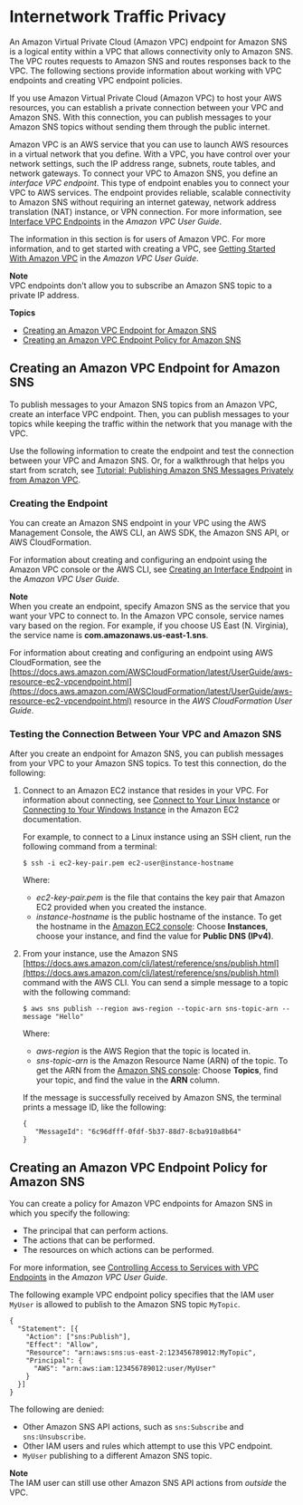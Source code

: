 # Internetwork Traffic Privacy<a name="sns-internetwork-traffic-privacy"></a>

An Amazon Virtual Private Cloud \(Amazon VPC\) endpoint for Amazon SNS is a logical entity within a VPC that allows connectivity only to Amazon SNS\. The VPC routes requests to Amazon SNS and routes responses back to the VPC\. The following sections provide information about working with VPC endpoints and creating VPC endpoint policies\.

If you use Amazon Virtual Private Cloud \(Amazon VPC\) to host your AWS resources, you can establish a private connection between your VPC and Amazon SNS\. With this connection, you can publish messages to your Amazon SNS topics without sending them through the public internet\.

Amazon VPC is an AWS service that you can use to launch AWS resources in a virtual network that you define\. With a VPC, you have control over your network settings, such the IP address range, subnets, route tables, and network gateways\. To connect your VPC to Amazon SNS, you define an *interface VPC endpoint*\. This type of endpoint enables you to connect your VPC to AWS services\. The endpoint provides reliable, scalable connectivity to Amazon SNS without requiring an internet gateway, network address translation \(NAT\) instance, or VPN connection\. For more information, see [Interface VPC Endpoints](https://docs.aws.amazon.com/vpc/latest/userguide/vpce-interface.html) in the *Amazon VPC User Guide*\.

The information in this section is for users of Amazon VPC\. For more information, and to get started with creating a VPC, see [Getting Started With Amazon VPC](https://docs.aws.amazon.com/vpc/latest/userguide/getting-started-ipv4.html) in the *Amazon VPC User Guide*\.

**Note**  
VPC endpoints don't allow you to subscribe an Amazon SNS topic to a private IP address\.

**Topics**
+ [Creating an Amazon VPC Endpoint for Amazon SNS](#sns-vpc-endpoint)
+ [Creating an Amazon VPC Endpoint Policy for Amazon SNS](#sns-vpc-endpoint-policy)

## Creating an Amazon VPC Endpoint for Amazon SNS<a name="sns-vpc-endpoint"></a>

To publish messages to your Amazon SNS topics from an Amazon VPC, create an interface VPC endpoint\. Then, you can publish messages to your topics while keeping the traffic within the network that you manage with the VPC\.

Use the following information to create the endpoint and test the connection between your VPC and Amazon SNS\. Or, for a walkthrough that helps you start from scratch, see [Tutorial: Publishing Amazon SNS Messages Privately from Amazon VPC](sns-vpc-tutorial.md)\.

### Creating the Endpoint<a name="sns-vpc-endpoint-create"></a>

You can create an Amazon SNS endpoint in your VPC using the AWS Management Console, the AWS CLI, an AWS SDK, the Amazon SNS API, or AWS CloudFormation\.

For information about creating and configuring an endpoint using the Amazon VPC console or the AWS CLI, see [Creating an Interface Endpoint](https://docs.aws.amazon.com/vpc/latest/userguide/vpce-interface.html#create-interface-endpoint) in the *Amazon VPC User Guide*\.

**Note**  
When you create an endpoint, specify Amazon SNS as the service that you want your VPC to connect to\. In the Amazon VPC console, service names vary based on the region\. For example, if you choose US East \(N\. Virginia\), the service name is **com\.amazonaws\.us\-east\-1\.sns**\.

For information about creating and configuring an endpoint using AWS CloudFormation, see the [https://docs.aws.amazon.com/AWSCloudFormation/latest/UserGuide/aws-resource-ec2-vpcendpoint.html](https://docs.aws.amazon.com/AWSCloudFormation/latest/UserGuide/aws-resource-ec2-vpcendpoint.html) resource in the *AWS CloudFormation User Guide*\.

### Testing the Connection Between Your VPC and Amazon SNS<a name="sns-vpc-publish"></a>

After you create an endpoint for Amazon SNS, you can publish messages from your VPC to your Amazon SNS topics\. To test this connection, do the following:

1. Connect to an Amazon EC2 instance that resides in your VPC\. For information about connecting, see [Connect to Your Linux Instance](https://docs.aws.amazon.com/AWSEC2/latest/DeveloperGuide/AccessingInstances.html) or [Connecting to Your Windows Instance](https://docs.aws.amazon.com/AWSEC2/latest/WindowsGuide/connecting_to_windows_instance.html) in the Amazon EC2 documentation\.

   For example, to connect to a Linux instance using an SSH client, run the following command from a terminal:

   ```
   $ ssh -i ec2-key-pair.pem ec2-user@instance-hostname
   ```

   Where:
   + *ec2\-key\-pair\.pem* is the file that contains the key pair that Amazon EC2 provided when you created the instance\.
   + *instance\-hostname* is the public hostname of the instance\. To get the hostname in the [Amazon EC2 console](https://console.aws.amazon.com/ec2): Choose **Instances**, choose your instance, and find the value for **Public DNS \(IPv4\)**\.

1. From your instance, use the Amazon SNS [https://docs.aws.amazon.com/cli/latest/reference/sns/publish.html](https://docs.aws.amazon.com/cli/latest/reference/sns/publish.html) command with the AWS CLI\. You can send a simple message to a topic with the following command:

   ```
   $ aws sns publish --region aws-region --topic-arn sns-topic-arn --message "Hello"
   ```

   Where:
   + *aws\-region* is the AWS Region that the topic is located in\.
   + *sns\-topic\-arn* is the Amazon Resource Name \(ARN\) of the topic\. To get the ARN from the [Amazon SNS console](https://console.aws.amazon.com/sns): Choose **Topics**, find your topic, and find the value in the **ARN** column\.

   If the message is successfully received by Amazon SNS, the terminal prints a message ID, like the following:

   ```
   {
      "MessageId": "6c96dfff-0fdf-5b37-88d7-8cba910a8b64"
   }
   ```

## Creating an Amazon VPC Endpoint Policy for Amazon SNS<a name="sns-vpc-endpoint-policy"></a>

You can create a policy for Amazon VPC endpoints for Amazon SNS in which you specify the following:
+ The principal that can perform actions\.
+ The actions that can be performed\.
+ The resources on which actions can be performed\.

For more information, see [Controlling Access to Services with VPC Endpoints](https://docs.aws.amazon.com/vpc/latest/userguide/vpc-endpoints-access.html) in the *Amazon VPC User Guide*\.

The following example VPC endpoint policy specifies that the IAM user `MyUser` is allowed to publish to the Amazon SNS topic `MyTopic`\.

```
{
  "Statement": [{
    "Action": ["sns:Publish"],
    "Effect": "Allow",
    "Resource": "arn:aws:sns:us-east-2:123456789012:MyTopic",
    "Principal": {
      "AWS": "arn:aws:iam:123456789012:user/MyUser"
    }
  }]
}
```

The following are denied:
+ Other Amazon SNS API actions, such as `sns:Subscribe` and `sns:Unsubscribe`\.
+ Other IAM users and rules which attempt to use this VPC endpoint\.
+ `MyUser` publishing to a different Amazon SNS topic\.

**Note**  
The IAM user can still use other Amazon SNS API actions from *outside* the VPC\.